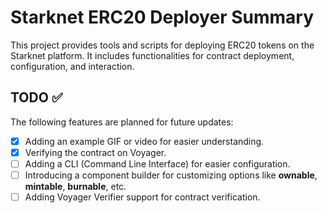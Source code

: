 # Starknet ERC20 Deployer Summary

This project provides tools and scripts for deploying ERC20 tokens on the Starknet platform. It includes functionalities for contract deployment, configuration, and interaction.

## TODO ✅

The following features are planned for future updates:

- [x] Adding an example GIF or video for easier understanding.
- [x] Verifying the contract on Voyager.
- [ ] Adding a CLI (Command Line Interface) for easier configuration.
- [ ] Introducing a component builder for customizing options like **ownable**, **mintable**, **burnable**, etc.
- [ ] Adding Voyager Verifier support for contract verification.